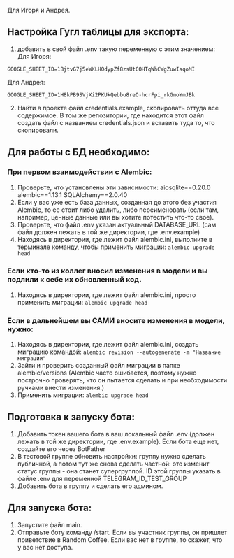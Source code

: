 Для Игоря и Андрея.

## Настройка Гугл таблицы для экспорта:
1) добавить в свой файл .env такую переменную с этим значением:
Для Игоря:
```
GOOGLE_SHEET_ID=1BjtvG7j5eWKLHOdypZf8zsUtCOHTqWhCWgZuwIaqoMI
```
Для Андрея:
```
GOOGLE_SHEET_ID=1H8kPB9SVjXi2PKUkQebbu8reO-hcrFpi_rkGmoYmJBk
```
2) Найти в проекте файл credentials.example, скопировать оттуда все содержимое. В том же репозитории, где находится этот файл создать файл с названием credentials.json и вставить туда то, что скопировали. 


## Для работы с БД необходимо:
### При первом взаимодействии с Alembic:
1. Проверьте, что установлены эти зависимости:
    aiosqlite==0.20.0
    alembic==1.13.1
    SQLAlchemy==2.0.40
2. Если у вас уже есть база данных, созданная до этого без участия Alembic, то ее стоит либо удалить, либо переименовать (если там, например, ценные данные или вы хотите потестить что-то свое).
3. Проверьте, что файл .env указан актуальный DATABASE_URL (сам файл должен лежать в той же директории, где .env.example)
4. Находясь в директории, где лежит файл alembic.ini, выполните в терминале команду, чтобы применить миграции: `alembic upgrade head`

### Если кто-то из коллег вносил изменения в модели и вы подлили к себе их обновленный код.
1. Находясь в директории, где лежит файл alembic.ini, просто применить миграции: `alembic upgrade head`

### Если в дальнейшем вы САМИ вносите изменения в модели, нужно:
1. Находясь в директории, где лежит файл alembic.ini, создать миграцию командой: `alembic revision --autogenerate -m "Название миграции"`
2. Зайти и проверить созданный файл миграции в папке alembic/versions (Alembic часто ошибается, поэтому нужно построчно проверять, что он пытается сделать и при необходимости ручками внести изменения.)
3. Применить миграции: `alembic upgrade head`


## Подготовка к запуску бота:
1. Добавить токен вашего бота в ваш локальный файл .env (должен лежать в той же директории, где .env.example). Если бота еще нет, создайте его через BotFather
2. В тестовой группе обновить настройки: группу нужно сделать публичной, а потом тут же снова сделать частной: это изменит статус группы - она станет супергруппой. ID этой группы указать в файле .env для переменной TELEGRAM_ID_TEST_GROUP
3. Добавить бота в группу и сделать его админом.

## Для запуска бота:
1. Запустите файл main.
2. Отправьте боту команду /start. Если вы участник группы, он пришлет приветствие в Random Coffee. Если вас нет в группе, то скажет, что у вас нет доступа.
